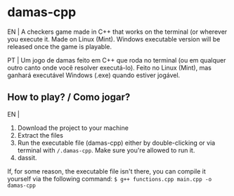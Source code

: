 # damas-cpp



EN | A checkers game made in C++ that works on the terminal (or wherever you execute it. Made on Linux (Mint). Windows executable version will be released once the game is playable.

PT | Um jogo de damas feito em C++ que roda no terminal (ou em qualquer outro canto onde você resolver executá-lo). Feito no Linux (Mint), mas ganhará executável Windows (.exe) quando estiver jogável.

## How to play? / Como jogar?

EN |
1. Download the project to your machine
2. Extract the files
3. Run the executable file (damas-cpp) either by double-clicking or via terminal with `/.damas-cpp`. Make sure you're allowed to run it.
4. dassit.

If, for some reason, the executable file isn't there, you can compile it yourself via the following command:
```$ g++ functions.cpp main.cpp -o damas-cpp```

